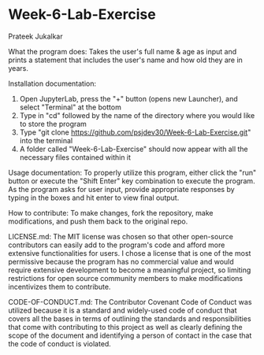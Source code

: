 # Week-6-Lab-Exercise
Prateek Jukalkar

What the program does: Takes the user's full name & age as input and prints a statement that includes the user's name and how old they are in years.

Installation documentation:
1) Open JupyterLab, press the "+" button (opens new Launcher), and select "Terminal" at the bottom 
2) Type in "cd" followed by the name of the directory where you would like to store the program
3) Type "git clone https://github.com/psjdev30/Week-6-Lab-Exercise.git" into the terminal
4) A folder called "Week-6-Lab-Exercise" should now appear with all the necessary files contained within it

Usage documentation:  To properly utilize this program, either click the "run" button or execute the "Shift Enter" key combination to execute the program. As the program asks for user input, provide appropriate responses by typing in the boxes and hit enter to view final output.  

How to contribute: To make changes, fork the repository, make modifications, and push them back to the original repo.

LICENSE.md: The MIT license was chosen so that other open-source contributors can easily add to the program's code and afford more extensive functionalities for users.  I chose a license that is one of the most permissive because the program has no commercial value and would require extensive development to become a meaningful project, so limiting restrictions for open source community members to make modifications incentivizes them to contribute.  

CODE-OF-CONDUCT.md: The Contributor Covenant Code of Conduct was utilized because it is a standard and widely-used code of conduct that covers all the bases in terms of outlining the standards and responsibilities that come with contributing to this project as well as clearly defining the scope of the document and identifying a person of contact in the case that the code of conduct is violated.    

